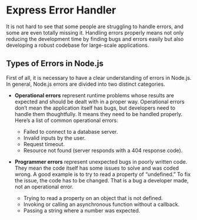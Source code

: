 # Express Error Handler

It is not hard to see that some people are struggling to handle errors, and some are even totally missing it. Handling errors properly means not only reducing the development time by finding bugs and errors easily but also developing a robust codebase for large-scale applications.

## Types of Errors in Node.js

First of all, it is necessary to have a clear understanding of errors in Node.js. In general, Node.js errors are divided into two distinct categories.

- **Operational errors** represent runtime problems whose results are expected and should be dealt with in a proper way. Operational errors don’t mean the application itself has bugs, but developers need to handle them thoughtfully. It means they need to be handled properly. Here’s a list of common operational errors:
  - Failed to connect to a database server.
  - Invalid inputs by the user.
  - Request timeout.
  - Resource not found (server responds with a 404 response code).

- **Programmer errors** represent unexpected bugs in poorly written code. They mean the code itself has some issues to solve and was coded wrong. A good example is to try to read a property of “undefined.” To fix the issue, the code has to be changed. That is a bug a developer made, not an operational error.
  - Trying to read a property on an object that is not defined.
  - Invoking or calling an asynchronous function without a callback.
  - Passing a string where a number was expected.
